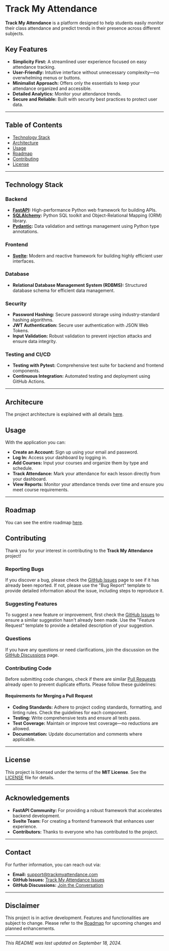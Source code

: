 # Track My Attendance

**Track My Attendance** is a platform designed to help students easily monitor their class attendance and predict trends in their presence across different subjects.

## Key Features

- **Simplicity First:** A streamlined user experience focused on easy attendance tracking.
- **User-Friendly:** Intuitive interface without unnecessary complexity—no overwhelming menus or buttons.
- **Minimalist Approach:** Offers only the essentials to keep your attendance organized and accessible.
- **Detailed Analytics:** Monitor your attendance trends.
- **Secure and Reliable:** Built with security best practices to protect user data.

---

## Table of Contents

- [Technology Stack](#technology-stack)
- [Architecture](#architecture)
- [Usage](#usage)
- [Roadmap](#roadmap)
- [Contributing](#contributing)
- [License](#license)

---

## Technology Stack

### Backend

- **[FastAPI](https://fastapi.tiangolo.com/):** High-performance Python web framework for building APIs.
- **[SQLAlchemy](https://www.sqlalchemy.org/):** Python SQL toolkit and Object-Relational Mapping (ORM) library.
- **[Pydantic](https://docs.pydantic.dev/latest/):** Data validation and settings management using Python type annotations.

### Frontend

- **[Svelte](https://svelte.dev/):** Modern and reactive framework for building highly efficient user interfaces.

### Database

- **Relational Database Management System (RDBMS):** Structured database schema for efficient data management.

### Security

- **Password Hashing:** Secure password storage using industry-standard hashing algorithms.
- **JWT Authentication:** Secure user authentication with JSON Web Tokens.
- **Input Validation:** Robust validation to prevent injection attacks and ensure data integrity.

### Testing and CI/CD

- **Testing with Pytest:** Comprehensive test suite for backend and frontend components.
- **Continuous Integration:** Automated testing and deployment using GitHub Actions.

---

## Architecure

The project architecture is explained with all details [here](docs/Architecture.md).

## Usage

With the application you can:

- **Create an Account:** Sign up using your email and password.
- **Log In:** Access your dashboard by logging in.
- **Add Courses:** Input your courses and organize them by type and schedule.
- **Track Attendance:** Mark your attendance for each lesson directly from your dashboard.
- **View Reports:** Monitor your attendance trends over time and ensure you meet course requirements.

---

## Roadmap

You can see the entire roadmap [here](docs/Roadmap.md).

## Contributing

Thank you for your interest in contributing to the **Track My Attendance** project!

### Reporting Bugs

If you discover a bug, please check the [GitHub Issues](https://github.com/RWallan/track-my-attendance/issues) page to see if it has already been reported. If not, please use the "Bug Report" template to provide detailed information about the issue, including steps to reproduce it.

### Suggesting Features

To suggest a new feature or improvement, first check the [GitHub Issues](https://github.com/RWallan/track-my-attendance/issues) to ensure a similar suggestion hasn't already been made. Use the "Feature Request" template to provide a detailed description of your suggestion.

### Questions

If you have any questions or need clarifications, join the discussion on the [GitHub Discussions](https://github.com/RWallan/track-my-attendance/discussions) page.

### Contributing Code

Before submitting code changes, check if there are similar [Pull Requests](https://github.com/RWallan/track-my-attendance/pulls) already open to prevent duplicate efforts. Please follow these guidelines:

#### Requirements for Merging a Pull Request

- **Coding Standards:** Adhere to project coding standards, formatting, and linting rules. Check the guidelines for each component.
- **Testing:** Write comprehensive tests and ensure all tests pass.
- **Test Coverage:** Maintain or improve test coverage—no reductions are allowed.
- **Documentation:** Update documentation and comments where applicable.

---

## License

This project is licensed under the terms of the **MIT License**. See the [LICENSE](LICENSE) file for details.

---

## Acknowledgements

- **FastAPI Community:** For providing a robust framework that accelerates backend development.
- **Svelte Team:** For creating a frontend framework that enhances user experience.
- **Contributors:** Thanks to everyone who has contributed to the project.

---

## Contact

For further information, you can reach out via:

- **Email:** [support@trackmyattendance.com](mailto:support@trackmyattendance.com)
- **GitHub Issues:** [Track My Attendance Issues](https://github.com/RWallan/track-my-attendance/issues)
- **GitHub Discussions:** [Join the Conversation](https://github.com/RWallan/track-my-attendance/discussions)

---

## Disclaimer

This project is in active development. Features and functionalities are subject to change. Please refer to the [Roadmap](#roadmap) for upcoming changes and planned enhancements.

---

*This README was last updated on September 18, 2024.*
